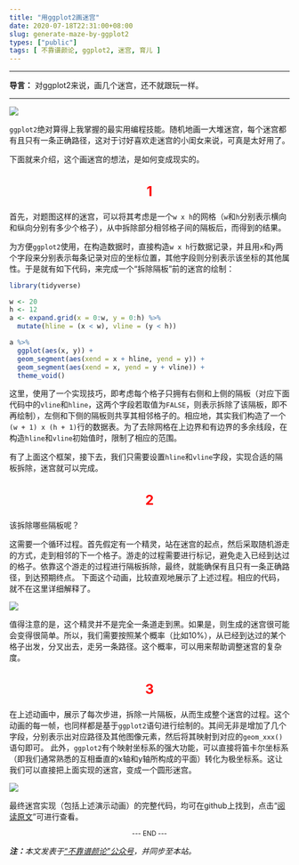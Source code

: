 ```yaml
---
title: "用ggplot2画迷宫"
date: 2020-07-18T22:31:00+08:00
slug: generate-maze-by-ggplot2
types: ["public"]
tags: [ 不靠谱颜论, ggplot2, 迷宫, 育儿 ]
---
```


---

**导言：** 对ggplot2来说，画几个迷宫，还不就跟玩一样。

---

<img src="images/2020-07-18/maze.png" style="max-width:500px"/>

`ggplot2`绝对算得上我掌握的最实用编程技能。随机地画一大堆迷宫，每个迷宫都有且只有一条正确路径，这对于讨好喜欢走迷宫的小闺女来说，可真是太好用了。

下面就来介绍，这个画迷宫的想法，是如何变成现实的。

<h2 style="text-align:center;color:red;font-size:24px">1</h2>

首先，对题图这样的迷宫，可以将其考虑是一个`w x h`的网格（`w`和`h`分别表示横向和纵向分别有多少个格子），从中拆除部分相邻格子间的隔板后，而得到的结果。

为方便`ggplot2`使用，在构造数据时，直接构造`w x h`行数据记录，并且用`x`和`y`两个字段来分别表示每条记录对应的坐标位置，其他字段则分别表示该坐标的其他属性。于是就有如下代码，来完成一个“拆除隔板”前的迷宫的绘制：

```r
library(tidyverse)

w <- 20
h <- 12
a <- expand.grid(x = 0:w, y = 0:h) %>%
  mutate(hline = (x < w), vline = (y < h))

a %>%
  ggplot(aes(x, y)) +
  geom_segment(aes(xend = x + hline, yend = y)) +
  geom_segment(aes(xend = x, yend = y + vline)) +
  theme_void()
```

这里，使用了一个实现技巧，即考虑每个格子只拥有右侧和上侧的隔板（对应下面代码中的`vline`和`hline`，这两个字段若取值为`FALSE`，则表示拆除了该隔板，即不再绘制），左侧和下侧的隔板则共享其相邻格子的。相应地，其实我们构造了一个`(w + 1) x (h + 1)`行的数据表。为了去除网格在上边界和有边界的多余线段，在构造`hline`和`vline`初始值时，限制了相应的范围。

有了上面这个框架，接下去，我们只需要设置`hline`和`vline`字段，实现合适的隔板拆除，迷宫就可以完成。

<h2 style="text-align:center;color:red;font-size:24px">2</h2>

该拆除哪些隔板呢？

这需要一个循环过程。首先假定有一个精灵，站在迷宫的起点，然后采取随机游走的方式，走到相邻的下一个格子。游走的过程需要进行标记，避免走入已经到达过的格子。依靠这个游走的过程进行隔板拆除，最终，就能确保有且只有一条正确路径，到达预期终点。
下面这个动画，比较直观地展示了上述过程。相应的代码，就不在这里详细解释了。

<img src="images/2020-07-18/maze-generation.gif" style="max-width:300px"/>

值得注意的是，这个精灵并不是完全一条道走到黑。如果是，则生成的迷宫很可能会变得很简单。所以，我们需要按照某个概率（比如10%），从已经到达过的某个格子出发，分叉出去，走另一条路径。这个概率，可以用来帮助调整迷宫的复杂度。

<h2 style="text-align:center;color:red;font-size:24px">3</h2>

在上述动画中，展示了每次步进，拆除一片隔板，从而生成整个迷宫的过程。这个动画的每一帧，也同样都是基于`ggplot2`语句进行绘制的。其间无非是增加了几个字段，分别表示出对应路径及其他图像元素，然后将其映射到对应的`geom_xxx()`语句即可。
此外，`ggplot2`有个映射坐标系的强大功能，可以直接将笛卡尔坐标系（即我们通常熟悉的互相垂直的x轴和y轴所构成的平面）转化为极坐标系。这让我们可以直接把上面实现的迷宫，变成一个圆形迷宫。

<img src="images/2020-07-18/circle-maze.png" style="max-width:250px"/>

最终迷宫实现（包括上述演示动画）的完整代码，均可在github上找到，点击“[阅读原文](https://github.com/yanlinlin82/ggmaze)”可进行查看。

<center><small>--- END ---</small></center>

<i><b>注：</b>本文发表于[“不靠谱颜论”公众号](https://mp.weixin.qq.com/s/qeQ04mliUh-9rTVSpfAY2g)，并同步至本站。</i>

